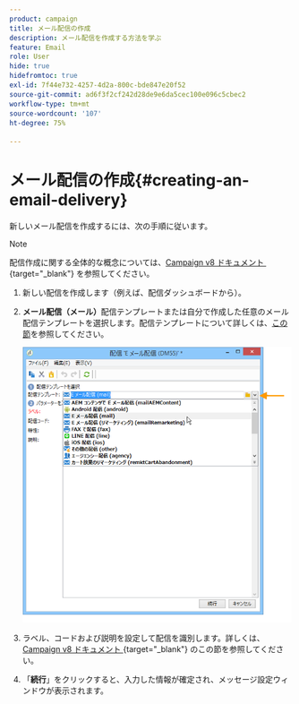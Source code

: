 ```yaml
---
product: campaign
title: メール配信の作成
description: メール配信を作成する方法を学ぶ
feature: Email
role: User
hide: true
hidefromtoc: true
exl-id: 7f44e732-4257-4d2a-800c-bde847e20f52
source-git-commit: ad6f3f2cf242d28de9e6da5cec100e096c5cbec2
workflow-type: tm+mt
source-wordcount: '107'
ht-degree: 75%

---
```


# メール配信の作成{#creating-an-email-delivery}

新しいメール配信を作成するには、次の手順に従います。

>[!NOTE]
>
>配信作成に関する全体的な概念については、[Campaign v8 ドキュメント &#x200B;](https://experienceleague.adobe.com/docs/campaign/campaign-v8/send/create-message.html?lang=ja){target="_blank"} を参照してください。

1. 新しい配信を作成します（例えば、配信ダッシュボードから）。
1. **メール配信（メール）**&#x200B;配信テンプレートまたは自分で作成した任意のメール配信テンプレートを選択します。配信テンプレートについて詳しくは、[この節](about-templates.md)を参照してください。

   ![](assets/s_ncs_user_wizard_email01_1.png)

1. ラベル、コードおよび説明を設定して配信を識別します。詳しくは、[Campaign v8 ドキュメント &#x200B;](https://experienceleague.adobe.com/docs/campaign/campaign-v8/send/create-message.html?lang=ja#create-the-delivery){target="_blank"} のこの節を参照してください。
1. 「**続行**」をクリックすると、入力した情報が確定され、メッセージ設定ウィンドウが表示されます。
